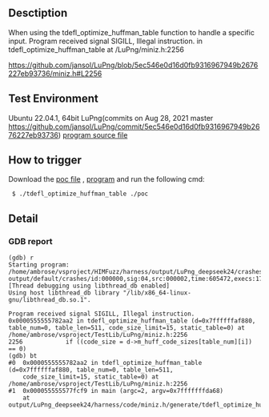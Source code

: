 ## Desctiption
When using the tdefl_optimize_huffman_table function to handle a specific input. Program received signal SIGILL, Illegal instruction. in tdefl_optimize_huffman_table at /LuPng/miniz.h:2256

https://github.com/jansol/LuPng/blob/5ec546e0d16d0fb9316967949b2676227eb93736/miniz.h#L2256

## Test Environment
Ubuntu 22.04.1, 64bit
LuPng(commits on Aug 28, 2021 master https://github.com/jansol/LuPng/commit/5ec546e0d16d0fb9316967949b2676227eb93736)
[program source file](https://github.com/ambrosecm/pocs/blob/main/LuPng/tdefl_optimize_huffman_table/tdefl_optimize_huffman_table.c)

## How to trigger
Download the [poc file](https://github.com/ambrosecm/pocs/blob/main/LuPng/tdefl_optimize_huffman_table/poc) , [program](https://github.com/ambrosecm/pocs/blob/main/LuPng/tdefl_optimize_huffman_table/tdefl_optimize_huffman_table) and run the following cmd:
```
 $ ./tdefl_optimize_huffman_table ./poc
```

## Detail
### GDB report
```
(gdb) r
Starting program: /home/ambrose/vsproject/HIMFuzz/harness/output/LuPng_deepseek24/crashes/miniz.h/generate/tdefl_optimize_huffman_table/tdefl_optimize_huffman_table output/default/crashes/id:000000,sig:04,src:000002,time:605472,execs:177866,op:havoc,rep:61
[Thread debugging using libthread_db enabled]
Using host libthread_db library "/lib/x86_64-linux-gnu/libthread_db.so.1".

Program received signal SIGILL, Illegal instruction.
0x0000555555782aa2 in tdefl_optimize_huffman_table (d=0x7ffffffaf880, table_num=0, table_len=511, code_size_limit=15, static_table=0) at /home/ambrose/vsproject/TestLib/LuPng/miniz.h:2256
2256            if ((code_size = d->m_huff_code_sizes[table_num][i]) == 0)
(gdb) bt
#0  0x0000555555782aa2 in tdefl_optimize_huffman_table (d=0x7ffffffaf880, table_num=0, table_len=511, 
    code_size_limit=15, static_table=0) at /home/ambrose/vsproject/TestLib/LuPng/miniz.h:2256
#1  0x000055555577fcf9 in main (argc=2, argv=0x7fffffffda68)
    at output/LuPng_deepseek24/harness/code/miniz.h/generate/tdefl_optimize_huffman_table.c:59
```
